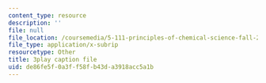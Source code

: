 ```yaml
---
content_type: resource
description: ''
file: null
file_location: /coursemedia/5-111-principles-of-chemical-science-fall-2008/de86fe5f0a3ff58fb43da3918acc5a1b_Y9QVFYjiOIA.srt
file_type: application/x-subrip
resourcetype: Other
title: 3play caption file
uid: de86fe5f-0a3f-f58f-b43d-a3918acc5a1b
---
```

